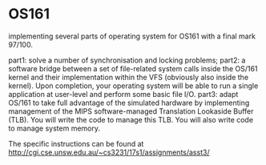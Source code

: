 # OS161
implementing several parts of operating system for OS161 with a final mark 97/100. 

part1: solve a number of synchronisation and locking problems;
part2: a software bridge between a set of file-related system calls inside the OS/161 kernel and their implementation within 
the VFS (obviously also inside the kernel). Upon completion, your operating system will be able to run a single application
at user-level and perform some basic file I/O.
part3:  adapt OS/161 to take full advantage of the simulated hardware by implementing management of the MIPS software-managed
Translation Lookaside Buffer (TLB). You will write the code to manage this TLB. You will also write code to manage system memory.

The specific instructions can be found at http://cgi.cse.unsw.edu.au/~cs3231/17s1/assignments/asst3/
